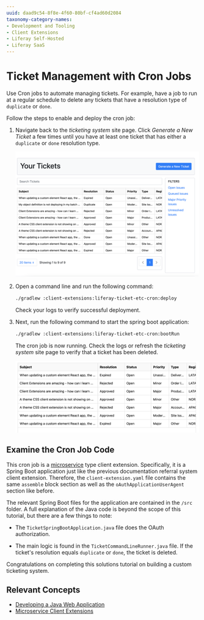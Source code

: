```yaml
---
uuid: daad9c54-8f8e-4f60-80bf-cf4ad60d2084
taxonomy-category-names:
- Development and Tooling
- Client Extensions
- Liferay Self-Hosted
- Liferay SaaS
---
```

# Ticket Management with Cron Jobs

Use Cron jobs to automate managing tickets. For example, have a job to run at a regular schedule to delete any tickets that have a resolution type of `duplicate` or `done`.

Follow the steps to enable and deploy the cron job:

1. Navigate back to the _ticketing system_ site page. Click _Generate a New Ticket_ a few times until you have at least one ticket that has either a `duplicate` or `done` resolution type.

   ![Verify that you have a ticket that has a duplicate or done resolution type.](./ticket-management-with-cron-jobs/images/01.png)

1. Open a command line and run the following command:

   ```bash
   ./gradlew :client-extensions:liferay-ticket-etc-cron:deploy
   ```

   Check your logs to verify successful deployment.

1. Next, run the following command to start the spring boot application:

   ```bash
   ./gradlew :client-extensions:liferay-ticket-etc-cron:bootRun
   ```

   The cron job is now running. Check the logs or refresh the _ticketing system_ site page to verify that a ticket has been deleted.

   ![Refresh the ticketing system site page. Verify that a ticket has been deleted.](./ticket-management-with-cron-jobs/images/02.png)

## Examine the Cron Job Code

This cron job is a [microservice](../../../building-applications/client-extensions/microservice-client-extensions.md) type client extension. Specifically, it is a Spring Boot application just like the previous documentation referral system client extension. Therefore, the `client-extension.yaml` file contains the same `assemble` block section as well as the `oAuthApplicationUserAgent` section like before.

The relevant Spring Boot files for the application are contained in the `/src` folder. A full explanation of the Java code is beyond the scope of this tutorial, but there are a few things to note:

* The `TicketSpringBootApplication.java` file does the OAuth authorization.

* The main logic is found in the `TicketCommandLineRunner.java` file. If the ticket's resolution equals `duplicate` or `done`, the ticket is deleted.

Congratulations on completing this solutions tutorial on building a custom ticketing system.

## Relevant Concepts

* [Developing a Java Web Application](../../../building-applications/developing-a-java-web-application.md)
* [Microservice Client Extensions](../../../building-applications/client-extensions/microservice-client-extensions.md)
